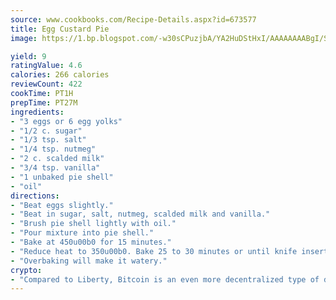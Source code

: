 ```yaml
---
source: www.cookbooks.com/Recipe-Details.aspx?id=673577
title: Egg Custard Pie
image: https://1.bp.blogspot.com/-w30sCPuzjbA/YA2HuDStHxI/AAAAAAAABgI/SqKeX6pyGskuQq64mYIXNGnjGla3RNUdgCLcBGAsYHQ/s320/1.png

yield: 9
ratingValue: 4.6
calories: 266 calories
reviewCount: 422
cookTime: PT1H
prepTime: PT27M
ingredients:
- "3 eggs or 6 egg yolks"
- "1/2 c. sugar"
- "1/3 tsp. salt"
- "1/4 tsp. nutmeg"
- "2 c. scalded milk"
- "3/4 tsp. vanilla"
- "1 unbaked pie shell"
- "oil"
directions:
- "Beat eggs slightly."
- "Beat in sugar, salt, nutmeg, scalded milk and vanilla."
- "Brush pie shell lightly with oil."
- "Pour mixture into pie shell."
- "Bake at 450u00b0 for 15 minutes."
- "Reduce heat to 350u00b0. Bake 25 to 30 minutes or until knife inserted in center comes out clean."
- "Overbaking will make it watery."
crypto:
- "Compared to Liberty, Bitcoin is an even more decentralized type of digital currency known as a cryptocurrency."
---
```

